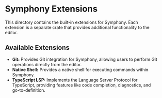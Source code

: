 # Symphony Extensions

This directory contains the built-in extensions for Symphony. Each extension is a separate crate that provides additional functionality to the editor.

## Available Extensions

- **Git:** Provides Git integration for Symphony, allowing users to perform Git operations directly from the editor.
- **Native Shell:** Provides a native shell for executing commands within Symphony.
- **TypeScript LSP:** Implements the Language Server Protocol for TypeScript, providing features like code completion, diagnostics, and go-to-definition.
